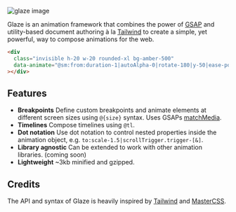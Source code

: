 ![glaze image](https://raw.githubusercontent.com/dnnsjsk/glaze/main/docs/public/og.png)

Glaze is an animation framework that combines the power of
[GSAP](https://greensock.com/gsap/) and utility-based document authoring à la
[Tailwind](https://tailwindcss.com) to create a simple, yet powerful, way to
compose animations for the web.

```html copy
<div
  class="invisible h-20 w-20 rounded-xl bg-amber-500"
  data-animate="@sm:from:duration-1|autoAlpha-0|rotate-180|y-50|ease-power2.inOut"
></div>
```

## Features

- **Breakpoints** Define custom breakpoints and animate elements at different
  screen sizes using `@{size}` syntax. Uses GSAPs
  [matchMedia](<https://gsap.com/docs/v3/GSAP/gsap.matchMedia()/>).
- **Timelines** Compose timelines using `@tl`.
- **Dot notation** Use dot notation to control nested properties inside the
  animation object, e.g.
  `to:scale-1.5|scrollTrigger.trigger-[&]`.
- **Library agnostic** Can be extended to work with other animation libraries. (coming soon)
- **Lightweight** ~3kb minified and gzipped.

## Credits

The API and syntax of Glaze is heavily inspired by [Tailwind](https://tailwindcss.com)
and [MasterCSS](https://css.master.co/).
